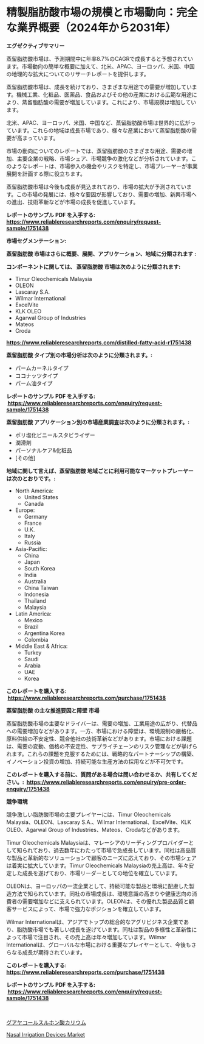 <p><h1>精製脂肪酸市場の規模と市場動向：完全な業界概要（2024年から2031年）</h1></p><p><strong>エグゼクティブサマリー</strong></p>
<p><p>蒸留脂肪酸市場は、予測期間中に年率8.7%のCAGRで成長すると予想されています。市場動向の簡単な概要に加えて、北米、APAC、ヨーロッパ、米国、中国の地理的な拡大についてのリサーチレポートを提供します。</p><p>蒸留脂肪酸市場は、成長を続けており、さまざまな用途での需要が増加しています。機械工業、化粧品、医薬品、食品およびその他の産業における広範な用途により、蒸留脂肪酸の需要が増加しています。これにより、市場規模は増加しています。</p><p>北米、APAC、ヨーロッパ、米国、中国など、蒸留脂肪酸市場は世界的に広がっています。これらの地域は成長市場であり、様々な産業において蒸留脂肪酸の需要が高まっています。</p><p>市場の動向についてのレポートでは、蒸留脂肪酸のさまざまな用途、需要の増加、主要企業の戦略、市場シェア、市場競争の激化などが分析されています。このようなレポートは、市場参入の機会やリスクを特定し、市場プレーヤーが事業展開を計画する際に役立ちます。</p><p>蒸留脂肪酸市場は今後も成長が見込まれており、市場の拡大が予測されています。この市場の発展には、様々な要因が影響しており、需要の増加、新興市場への進出、技術革新などが市場の成長を促進しています。</p></p>
<p><strong>レポートのサンプル PDF を入手する: <a href="https://www.reliableresearchreports.com/enquiry/request-sample/1751438">https://www.reliableresearchreports.com/enquiry/request-sample/1751438</a></strong></p>
<p><strong>市場セグメンテーション:</strong></p>
<p><strong> 蒸留脂肪酸 市場はさらに概要、展開、アプリケーション、地域に分類されます :</strong></p>
<p><strong>コンポーネントに関しては、 蒸留脂肪酸 市場は次のように分類されます: &nbsp;</strong></p>
<p><ul><li>Timur Oleochemicals Malaysia</li><li>OLEON</li><li>Lascaray S.A.</li><li>Wilmar International</li><li>ExcelVite</li><li>KLK OLEO</li><li>Agarwal Group of Industries</li><li>Mateos</li><li>Croda</li></ul></p>
<p><strong><a href="https://www.reliableresearchreports.com/distilled-fatty-acid-r1751438">https://www.reliableresearchreports.com/distilled-fatty-acid-r1751438</a></strong></p>
<p><strong> 蒸留脂肪酸 タイプ別の市場分析は次のように分類されます。:</strong></p>
<p><ul><li>パームカーネルタイプ</li><li>ココナッツタイプ</li><li>パーム油タイプ</li></ul></p>
<p><strong>レポートのサンプル PDF を入手する: &nbsp;<a href="https://www.reliableresearchreports.com/enquiry/request-sample/1751438">https://www.reliableresearchreports.com/enquiry/request-sample/1751438</a></strong></p>
<p><strong> 蒸留脂肪酸 アプリケーション別の市場産業調査は次のように分類されます。:</strong></p>
<p><ul><li>ポリ塩化ビニールスタビライザー</li><li>潤滑剤</li><li>パーソナルケア&化粧品</li><li>[その他]</li></ul></p>
<p><strong>地域に関して言えば、蒸留脂肪酸 地域ごとに利用可能なマーケットプレーヤーは次のとおりです。:</strong></p>
<p><ul>
    <li>
        North America:
        <ul>
            <li>United States</li>
            <li>Canada</li>
        </ul>
    </li>
    <li>
        Europe:
        <ul>
            <li>Germany</li>
            <li>France</li>
            <li>U.K.</li>
            <li>Italy</li>
            <li>Russia</li>
        </ul>
    </li>
    <li>
        Asia-Pacific:
        <ul>
            <li>China</li>
            <li>Japan</li>
            <li>South Korea</li>
            <li>India</li>
            <li>Australia</li>
            <li>China Taiwan</li>
            <li>Indonesia</li>
            <li>Thailand</li>
            <li>Malaysia</li>
        </ul>
    </li>
    <li>
        Latin America:
        <ul>
            <li>Mexico</li>
            <li>Brazil</li>
            <li>Argentina Korea</li>
            <li>Colombia</li>
        </ul>
    </li>
    <li>
        Middle East & Africa:
        <ul>
            <li>Turkey</li>
            <li>Saudi</li>
            <li>Arabia</li>
            <li>UAE</li>
            <li>Korea</li>
        </ul>
    </li>
    </ul></p>
<p><strong>このレポートを購入する: &nbsp;<a href="https://www.reliableresearchreports.com/purchase/1751438">https://www.reliableresearchreports.com/purchase/1751438</a></strong></p>
<p><strong>蒸留脂肪酸 の主な推進要因と障壁 市場</strong></p>
<p><p>蒸留脂肪酸市場の主要なドライバーは、需要の増加、工業用途の広がり、代替品への需要増加などがあります。一方、市場における障壁は、環境規制の厳格化、原料供給の不安定性、競合他社の技術革新などがあります。市場における課題は、需要の変動、価格の不安定性、サプライチェーンのリスク管理などが挙げられます。これらの課題を克服するためには、戦略的なパートナーシップの構築、イノベーション投資の増加、持続可能な生産方法の採用などが不可欠です。</p></p>
<p><strong>このレポートを購入する前に、質問がある場合は問い合わせるか、共有してください。:&nbsp; <a href="https://www.reliableresearchreports.com/enquiry/pre-order-enquiry/1751438">https://www.reliableresearchreports.com/enquiry/pre-order-enquiry/1751438</a></strong></p>
<p><strong>競争環境</strong></p>
<p><p>競争激しい脂肪酸市場の主要プレイヤーには、Timur Oleochemicals Malaysia、OLEON、Lascaray S.A.、Wilmar International、ExcelVite、KLK OLEO、Agarwal Group of Industries、Mateos、Crodaなどがあります。</p><p>Timur Oleochemicals Malaysiaは、マレーシアのリーディングプロバイダーとして知られており、過去数年にわたって市場で急成長しています。同社は高品質な製品と革新的なソリューションで顧客のニーズに応えており、その市場シェアは着実に拡大しています。Timur Oleochemicals Malaysiaの売上高は、年々安定した成長を遂げており、市場リーダーとしての地位を確立しています。</p><p>OLEONは、ヨーロッパの一流企業として、持続可能な製品と環境に配慮した製造方法で知られています。同社の市場成長は、環境意識の高まりや健康志向の消費者の需要増加などに支えられています。OLEONは、その優れた製品品質と顧客サービスによって、市場で強力なポジションを確立しています。</p><p>Wilmar Internationalは、アジアでトップの総合的なアグリビジネス企業であり、脂肪酸市場でも著しい成長を遂げています。同社は製品の多様性と革新性によって市場で注目され、その売上高は年々増加しています。Wilmar Internationalは、グローバルな市場における重要なプレイヤーとして、今後もさらなる成長が期待されています。</p></p>
<p><strong>このレポートを購入する: &nbsp; <a href="https://www.reliableresearchreports.com/purchase/1751438">https://www.reliableresearchreports.com/purchase/1751438</a></strong></p>
<p><strong>レポートのサンプル PDF を入手する: &nbsp;<a href="https://www.reliableresearchreports.com/enquiry/request-sample/1751438">https://www.reliableresearchreports.com/enquiry/request-sample/1751438</a></strong><strong></strong></p>
<p>&nbsp;</p>
<p><p><a href="https://github.com/Sophiaard2003/Market-Research-Report-List-1/blob/main/815171023297.md">グアヤコールスルホン酸カリウム</a></p><p><a href="https://github.com/brenzgnarento/Market-Research-Report-List-2/blob/main/nasal-irrigation-devices-market.md">Nasal Irrigation Devices Market</a></p></p>